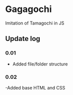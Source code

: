 # Gagagochi

Imitation of Tamagochi in JS


## Update log

### 0.01

- Added file/folder structure

### 0.02

-Added base HTML and CSS